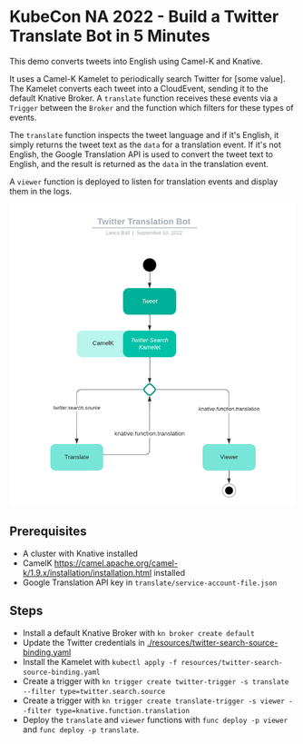 # KubeCon NA 2022 - Build a Twitter Translate Bot in 5 Minutes

This demo converts tweets into English using Camel-K and Knative.

It uses a Camel-K Kamelet to periodically search Twitter for [some value].
The Kamelet converts each tweet into a CloudEvent, sending it to the default Knative
Broker. A `translate` function receives these events via a `Trigger` between the
`Broker` and the function which filters for these types of events.

The `translate` function inspects the tweet language and if it's English, it simply
returns the tweet text as the `data` for a translation event. If it's not English,
the Google Translation API is used to convert the tweet text to English, and the
result is returned as the `data` in the translation event.

A `viewer` function is deployed to listen for translation events and display them in
the logs.

![System diagram](diagram.png "system diagram")

## Prerequisites
* A cluster with Knative installed
* CamelK https://camel.apache.org/camel-k/1.9.x/installation/installation.html installed
* Google Translation API key in `translate/service-account-file.json`

## Steps
* Install a default Knative Broker with `kn broker create default`
* Update the Twitter credentials in [./resources/twitter-search-source-binding.yaml](resources/twitter-search-source-binding.yaml)
* Install the Kamelet with `kubectl apply -f resources/twitter-search-source-binding.yaml`
* Create a trigger with `kn trigger create twitter-trigger -s translate --filter type=twitter.search.source`
* Create a trigger with `kn trigger create translate-trigger -s viewer --filter type=knative.function.translation`
* Deploy the `translate` and `viewer` functions with `func deploy -p viewer` and `func deploy -p translate`.